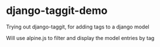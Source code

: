 # django-taggit-demo

Trying out django-taggit, for adding tags to a django model  

Will use alpine.js to filter and display the model entries by tag
